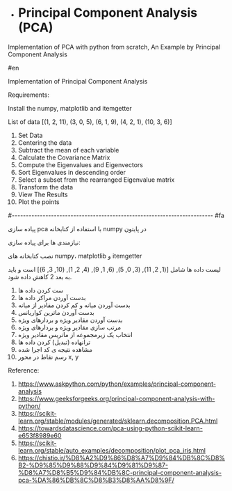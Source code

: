 - # Principal Component Analysis (PCA)
Implementation of PCA with python from scratch, An Example by Principal Component Analysis

#en

Implementation of Principal Component Analysis

Requirements:

Install the numpy, matplotlib and itemgetter

List of data [(1, 2, 11), (3, 0, 5), (6, 1, 9), (4, 2, 1), (10, 3, 6)]

1. Set Data
2. Centering the data 
3. Subtract the mean of each variable
4. Calculate the Covariance Matrix
5. Compute the Eigenvalues and Eigenvectors
6. Sort Eigenvalues in descending order
7. Select a subset from the rearranged Eigenvalue matrix
8. Transform the data
9. View The Results
10. Plot the points



#------------------------------------------------------------------------
#fa

پیاده سازی pca با استفاده از کتابخانه numpy در پایتون

نیازمندی ها برای پیاده سازی:

نصب کتابخانه های numpy، matplotlib و itemgetter 

لیست داده ها شامل  [(1, 2, 11), (3, 0, 5), (6, 1, 9), (4, 2, 1), (10, 3, 6)] است و باید به بعد 2 کاهش داده شود.

1. ست کردن داده ها
2. بدست آوردن مراکز داده ها
3. بدست آوردن میانه و کم کردن مقادیر از میانه
4. بدست آوردن ماترین کواریانس
5. بدست آوردن مقادیر ویژه و بردارهای ویژه
6. مرتب سازی مقادیر ویژه و بردارهای ویژه
7. انتخاب یک زیرمجموعه از ماتریس مقادیر ویژه
8. ترانهاده (تبدیل) کردن داده ها
9. مشاهده نتیجه ی کد اجرا شده
10. رسم نقاط در محور x, y

Reference: 
1. https://www.askpython.com/python/examples/principal-component-analysis
2. https://www.geeksforgeeks.org/principal-component-analysis-with-python/
3. https://scikit-learn.org/stable/modules/generated/sklearn.decomposition.PCA.html
4. https://towardsdatascience.com/pca-using-python-scikit-learn-e653f8989e60
5. https://scikit-learn.org/stable/auto_examples/decomposition/plot_pca_iris.html
6. https://chistio.ir/%D8%A2%D9%86%D8%A7%D9%84%DB%8C%D8%B2-%D9%85%D9%88%D9%84%D9%81%D9%87-%D8%A7%D8%B5%D9%84%DB%8C-principal-component-analysis-pca-%DA%86%DB%8C%D8%B3%D8%AA%D8%9F/
